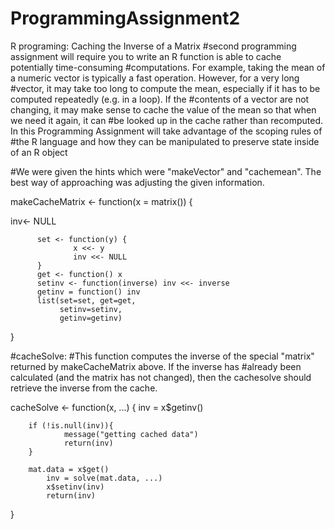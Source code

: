 # ProgrammingAssignment2
R programing: Caching the Inverse of a Matrix
#second programming assignment will require you to write an R function is able to cache potentially time-consuming #computations. For example, taking the mean of a numeric vector is typically a fast operation. However, for a very long 
#vector, it may take too long to compute the mean, especially if it has to be computed repeatedly (e.g. in a loop). If the 
#contents of a vector are not changing, it may make sense to cache the value of the mean so that when we need it again, it can 
#be looked up in the cache rather than recomputed. In this Programming Assignment will take advantage of the scoping rules of 
#the R language and how they can be manipulated to preserve state inside of an R object

#We were given the hints which were "makeVector" and "cachemean". The best way of approaching was adjusting the given information.

makeCacheMatrix <- function(x = matrix()) {
  
  inv<- NULL 
  
          set <- function(y) {
                  x <<- y
                  inv <<- NULL
          }
          get <- function() x
          setinv <- function(inverse) inv <<- inverse 
          getinv = function() inv
          list(set=set, get=get, 
               setinv=setinv, 
               getinv=getinv)
}


#cacheSolve: 
#This function computes the inverse of the special "matrix" returned by makeCacheMatrix above. If the inverse has 
#already been calculated (and the matrix has not changed), then the cachesolve should retrieve the inverse from the cache.

cacheSolve <- function(x, ...) {
    inv = x$getinv()
       
        if (!is.null(inv)){        
                message("getting cached data")
                return(inv)
        }
        
        mat.data = x$get()
            inv = solve(mat.data, ...)
            x$setinv(inv)    
            return(inv)
}

